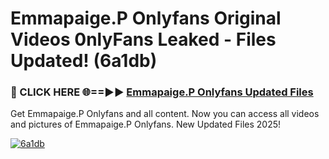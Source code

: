 # Emmapaige.P Onlyfans Original Videos 0nlyFans Leaked - Files Updated! (6a1db)

<h3>🔴 CLICK HERE 🌐==►► <a href="https://tinyurl.com/ehrbuxhb" rel="nofollow">Emmapaige.P Onlyfans Updated Files</a></h3>

Get Emmapaige.P Onlyfans and all content. Now you can access all videos and pictures of Emmapaige.P Onlyfans. New Updated Files 2025!

[![6a1db](https://i.imgur.com/lVYEuWS.gif)](https://tinyurl.com/ehrbuxhb)
